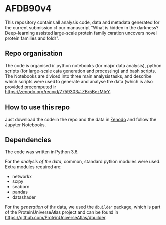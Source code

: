 # AFDB90v4

This repository contains all analysis code, data and metadata generated for the current submission of our manuscript "What is hidden in the darkness? Deep-learning assisted large-scale protein family curation uncovers novel protein families and folds".

## Repo organisation

The code is organised in python notebooks (for major data analysis), python scripts (for large-scale data generation and processing) and bash scripts. The Notebooks are divided into three main analysis tasks, and describe which scripts were used to generate and analyse the data (which is also provided precomputed in https://zenodo.org/record/7759303#.ZBr5BezMIeY.

## How to use this repo

Just download the code in the repo and the data in [Zenodo](https://zenodo.org/record/7759303#.ZBr5BezMIeY) and follow the Jupyter Notebooks.

## Dependencies

The code was written in Python 3.6.

For the *analysis of the data*, common, standard python modules were used. Extra modules required are:
- networkx
- scipy
- seaborn
- pandas
- datashader

For the *generation* of the data, we used the `dbuilder` package, which is part of the ProteinUniverseAtlas project and can be found in https://github.com/ProteinUniverseAtlas/dbuilder. 

